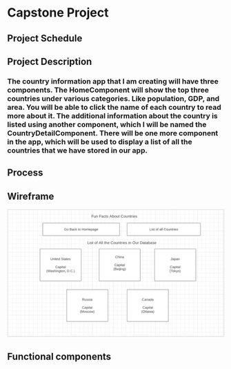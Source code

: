 # Capstone Project

## Project Schedule

## Project Description
### The country information app that I am creating will have three components. The HomeComponent will show the top three countries under various categories. Like population, GDP, and area. You will be able to click the name of each country to read more about it. The additional information about the country is listed using another component, which I will be named the CountryDetailComponent. There will be one more component in the app, which will be used to display a list of all the countries that we have stored in our app.


## Process

## Wireframe

![](./img/HomeComponent.png)

## Functional components

